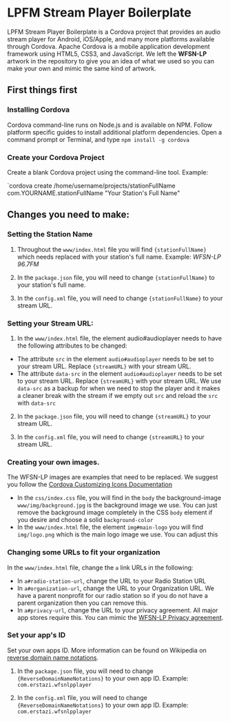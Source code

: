 LPFM Stream Player Boilerplate
=================================

LPFM Stream Player Boilerplate is a Cordova project that provides an audio stream player for Android, iOS/Apple, and many more platforms available through Cordova. Apache Cordova is a mobile application development framework using HTML5, CSS3, and JavaScript. We left the **WFSN-LP** artwork in the repository to give you an idea of what we used so you can make your own and mimic the same kind of artwork.

## First things first

### Installing Cordova

Cordova command-line runs on Node.js and is available on NPM. Follow platform specific guides to install additional platform dependencies. Open a command prompt or Terminal, and type `npm install -g cordova`

### Create your Cordova Project

Create a blank Cordova project using the command-line tool. Example:

`cordova create /home/username/projects/stationFullName com.YOURNAME.stationFullName "Your Station's Full Name"

## Changes you need to make:

### Setting the Station Name

1. Throughout the `www/index.html` file you will find `{stationFullName}` which needs replaced with your station's full name. Example: *WFSN-LP 96.7FM*

2. In the `package.json` file, you will need to change `{stationFullName}` to your station's full name.

3. In the `config.xml` file, you will need to change `{stationFullName}` to your stream URL.

### Setting your Stream URL:

1. In the `www/index.html` file, the element audio#audioplayer needs to have the following attributes to be changed:

  * The attribute `src` in the element `audio#audioplayer` needs to be set to your stream URL. Replace `{streamURL}` with your stream URL.
  * The attribute `data-src` in the element `audio#audioplayer` needs to be set to your stream URL. Replace `{streamURL}` with your stream URL. We use `data-src` as a backup for when we need to stop the player and it makes a cleaner break with the stream if we empty out `src` and reload the `src` with `data-src`

2. In the `package.json` file, you will need to change `{streamURL}` to your stream URL.

3. In the `config.xml` file, you will need to change `{streamURL}` to your stream URL.

### Creating your own images.

The WFSN-LP images are examples that need to be replaced. We suggest you follow the [Cordova Customizing Icons Documentation](https://cordova.apache.org/docs/en/latest/config_ref/images.html)

* In the `css/index.css` file, you will find in the `body` the background-image `www/img/background.jpg` is the background image we use. You can just remove the background image completely in the CSS `body` element if you desire and choose a solid `background-color`
* In the `www/index.html` file, the element `img#main-logo` you will find `img/logo.png` which is the main logo image we use. You can adjust this

### Changing some URLs to fit your organization

In the `www/index.html` file, change the `a` link URLs in the following:

* In `a#radio-station-url`, change the URL to your Radio Station URL
* In `a#organization-url`, change the URL to your Organization URL. We have a parent nonprofit for our radio station so if you do not have a parent organization then you can remove this.
* In `a#privacy-url`, change the URL to your privacy agreement. All major app stores require this. You can mimic the [WFSN-LP Privacy agreement](http://radio.ucfsc.org/privacy/).

### Set your app's ID

Set your own apps ID. More information can be found on Wikipedia on [reverse domain name notations](https://en.wikipedia.org/wiki/Reverse_domain_name_notation).

1. In the `package.json` file, you will need to change `{ReverseDomainNameNotations}` to your own app ID. Example: `com.erstazi.wfsnlpplayer`

2. In the `config.xml` file, you will need to change `{ReverseDomainNameNotations}` to your own app ID. Example: `com.erstazi.wfsnlpplayer`
